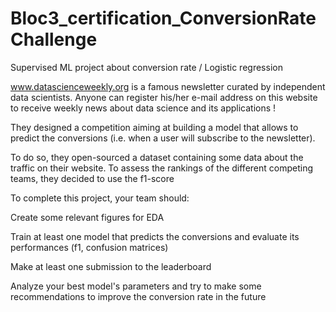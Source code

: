 # Bloc3_certification_ConversionRateChallenge
Supervised ML project about conversion rate / Logistic regression

www.datascienceweekly.org is a famous newsletter curated by independent data scientists.
Anyone can register his/her e-mail address on this website to receive weekly news about data science and its applications !


They designed a competition aiming at building a model that allows to predict the conversions (i.e. when a user will subscribe to the newsletter).

To do so, they open-sourced a dataset containing some data about the traffic on their website. To assess the rankings of the different competing teams, they decided to use the f1-score

To complete this project, your team should:

Create some relevant figures for EDA

Train at least one model that predicts the conversions and evaluate its performances (f1, confusion matrices)

Make at least one submission to the leaderboard

Analyze your best model's parameters and try to make some recommendations to improve the conversion rate in the future
